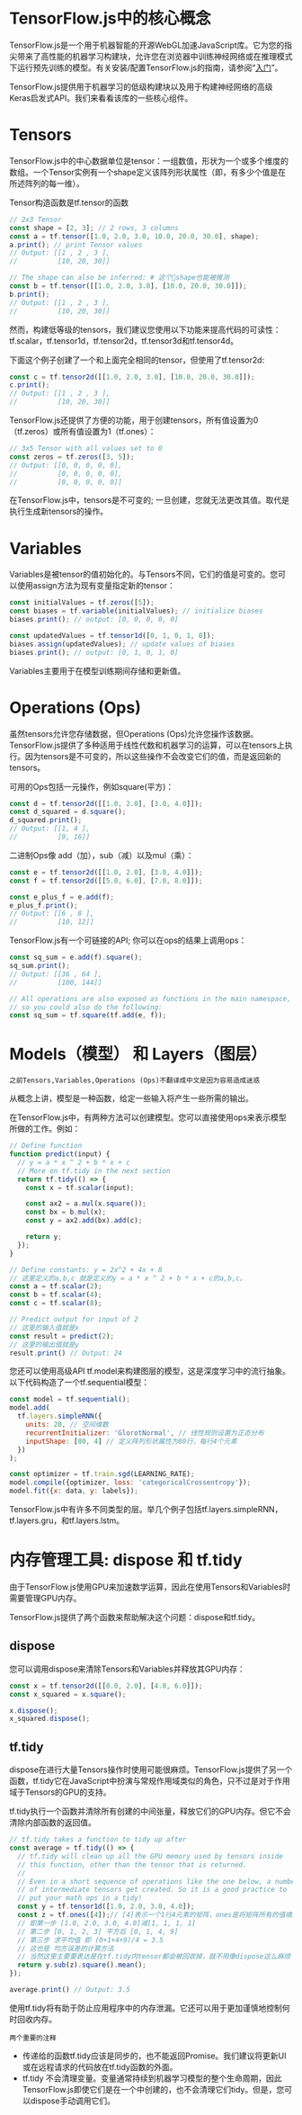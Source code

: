 # TensorFlow.js中的核心概念
TensorFlow.js是一个用于机器智能的开源WebGL加速JavaScript库。它为您的指尖带来了高性能的机器学习构建块，允许您在浏览器中训练神经网络或在推理模式下运行预先训练的模型。有关安装/配置TensorFlow.js的指南，请参阅“[入门](https://js.tensorflow.org/index.html#getting-started)”。

TensorFlow.js提供用于机器学习的低级构建块以及用于构建神经网络的高级Keras启发式API。我们来看看该库的一些核心组件。

# Tensors
TensorFlow.js中的中心数据单位是tensor：一组数值，形状为一个或多个维度的数组。一个Tensor实例有一个shape定义该阵列形状属性（即，有多少个值是在所述阵列的每一维）。

Tensor构造函数是tf.tensor的函数

```js
// 2x3 Tensor
const shape = [2, 3]; // 2 rows, 3 columns
const a = tf.tensor([1.0, 2.0, 3.0, 10.0, 20.0, 30.0], shape);
a.print(); // print Tensor values
// Output: [[1 , 2 , 3 ],
//          [10, 20, 30]]

// The shape can also be inferred: # 这个shape也能被推测
const b = tf.tensor([[1.0, 2.0, 3.0], [10.0, 20.0, 30.0]]);
b.print();
// Output: [[1 , 2 , 3 ],
//          [10, 20, 30]]
```
然而，构建低等级的tensors，我们建议您使用以下功能来提高代码的可读性：tf.scalar，tf.tensor1d，tf.tensor2d，tf.tensor3d和tf.tensor4d。

下面这个例子创建了一个和上面完全相同的tensor，但使用了tf.tensor2d:
```js
const c = tf.tensor2d([[1.0, 2.0, 3.0], [10.0, 20.0, 30.0]]);
c.print();
// Output: [[1 , 2 , 3 ],
//          [10, 20, 30]]
```

TensorFlow.js还提供了方便的功能，用于创建tensors，所有值设置为0（tf.zeros）或所有值设置为1（tf.ones）：
```js
// 3x5 Tensor with all values set to 0
const zeros = tf.zeros([3, 5]);
// Output: [[0, 0, 0, 0, 0],
//          [0, 0, 0, 0, 0],
//          [0, 0, 0, 0, 0]]
```

在TensorFlow.js中，tensors是不可变的; 一旦创建，您就无法更改其值。取代是执行生成新tensors的操作。

# Variables
Variables是被tensor的值初始化的。与Tensors不同，它们的值是可变的。您可以使用assign方法为现有变量指定新的tensor：
```js
const initialValues = tf.zeros([5]);
const biases = tf.variable(initialValues); // initialize biases
biases.print(); // output: [0, 0, 0, 0, 0]

const updatedValues = tf.tensor1d([0, 1, 0, 1, 0]);
biases.assign(updatedValues); // update values of biases
biases.print(); // output: [0, 1, 0, 1, 0]
```

Variables主要用于在模型训练期间存储和更新值。

# Operations (Ops)
虽然tensors允许您存储数据，但Operations (Ops)允许您操作该数据。TensorFlow.js提供了多种适用于线性代数和机器学习的运算，可以在tensors上执行。因为tensors是不可变的，所以这些操作不会改变它们的值，而是返回新的tensors。

可用的Ops包括一元操作，例如square(平方)：
```js
const d = tf.tensor2d([[1.0, 2.0], [3.0, 4.0]]);
const d_squared = d.square();
d_squared.print();
// Output: [[1, 4 ],
//          [9, 16]]
```

二进制Ops像 add（加），sub（减）以及mul（乘）：
```js
const e = tf.tensor2d([[1.0, 2.0], [3.0, 4.0]]);
const f = tf.tensor2d([[5.0, 6.0], [7.0, 8.0]]);

const e_plus_f = e.add(f);
e_plus_f.print();
// Output: [[6 , 8 ],
//          [10, 12]]
```

TensorFlow.js有一个可链接的API; 你可以在ops的结果上调用ops：

```js
const sq_sum = e.add(f).square();
sq_sum.print();
// Output: [[36 , 64 ],
//          [100, 144]]

// All operations are also exposed as functions in the main namespace,
// so you could also do the following:
const sq_sum = tf.square(tf.add(e, f));
```
# Models（模型） 和 Layers（图层）
`之前Tensors,Variables,Operations (Ops)不翻译成中文是因为容易造成迷惑`

从概念上讲，模型是一种函数，给定一些输入将产生一些所需的输出。

在TensorFlow.js中，有两种方法可以创建模型。您可以直接使用ops来表示模型所做的工作。例如：
```js
// Define function
function predict(input) {
  // y = a * x ^ 2 + b * x + c
  // More on tf.tidy in the next section
  return tf.tidy(() => {
    const x = tf.scalar(input);

    const ax2 = a.mul(x.square());
    const bx = b.mul(x);
    const y = ax2.add(bx).add(c);

    return y;
  });
}

// Define constants: y = 2x^2 + 4x + 8
// 这里定义的a,b,c 就是定义的y = a * x ^ 2 + b * x + c的a,b,c。
const a = tf.scalar(2);
const b = tf.scalar(4);
const c = tf.scalar(8);

// Predict output for input of 2
// 这里的输入值就是x
const result = predict(2);
// 这里的输出值就是y
result.print() // Output: 24
```

您还可以使用高级API tf.model来构建图层的模型，这是深度学习中的流行抽象。以下代码构造了一个tf.sequential模型：

```js
const model = tf.sequential();
model.add(
  tf.layers.simpleRNN({
    units: 20, // 空间维数
    recurrentInitializer: 'GlorotNormal', // 线性规则设置为正态分布
    inputShape: [80, 4] // 定义阵列形状属性为80行，每行4个元素
  })
);

const optimizer = tf.train.sgd(LEARNING_RATE);
model.compile({optimizer, loss: 'categoricalCrossentropy'});
model.fit({x: data, y: labels});
```

TensorFlow.js中有许多不同类型的层。举几个例子包括tf.layers.simpleRNN，tf.layers.gru，和tf.layers.lstm。

# 内存管理工具: dispose 和 tf.tidy

由于TensorFlow.js使用GPU来加速数学运算，因此在使用Tensors和Variables时需要管理GPU内存。

TensorFlow.js提供了两个函数来帮助解决这个问题：dispose和tf.tidy。

## dispose
您可以调用dispose来清除Tensors和Variables并释放其GPU内存：
```js
const x = tf.tensor2d([[0.0, 2.0], [4.0, 6.0]]);
const x_squared = x.square();

x.dispose();
x_squared.dispose();
```

## tf.tidy

dispose在进行大量Tensors操作时使用可能很麻烦。TensorFlow.js提供了另一个函数，tf.tidy它在JavaScript中扮演与常规作用域类似的角色，只不过是对于作用域于Tensors的GPU的支持。

tf.tidy执行一个函数并清除所有创建的中间张量，释放它们的GPU内存。但它不会清除内部函数的返回值。
```js
// tf.tidy takes a function to tidy up after
const average = tf.tidy(() => {
  // tf.tidy will clean up all the GPU memory used by tensors inside
  // this function, other than the tensor that is returned.
  //
  // Even in a short sequence of operations like the one below, a number
  // of intermediate tensors get created. So it is a good practice to
  // put your math ops in a tidy!
  const y = tf.tensor1d([1.0, 2.0, 3.0, 4.0]);
  const z = tf.ones([4]);// [4]表示一个1行4元素的矩阵，ones是将矩阵所有的值填充为1
  // 即第一步 [1.0, 2.0, 3.0, 4.0]减[1, 1, 1, 1]
  // 第二步 [0, 1, 2, 3] 平方后 [0, 1, 4, 9]
  // 第三步 求平均值 即 (0+1+4+9)/4 = 3.5
  // 这也是 均方误差的计算方法
  // 当然这里主要要表达是在tf.tidy内tensor都会被回收掉，就不用像dispose这么麻烦
  return y.sub(z).square().mean();
});

average.print() // Output: 3.5
```

使用tf.tidy将有助于防止应用程序中的内存泄漏。它还可以用于更加谨慎地控制何时回收内存。

`两个重要的注释`
* 传递给的函数tf.tidy应该是同步的，也不能返回Promise。我们建议将更新UI或在远程请求的代码放在tf.tidy函数的外面。
* tf.tidy 不会清理变量。变量通常持续到机器学习模型的整个生命周期，因此TensorFlow.js即使它们是在一个中创建的，也不会清理它们tidy。但是，您可以dispose手动调用它们。